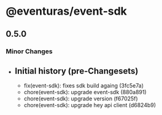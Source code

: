 # @eventuras/event-sdk

## 0.5.0

### Minor Changes

- ## Initial history (pre-Changesets)
  - fix(event-sdk): fixes sdk build againg (3fc5e7a)
  - chore(event-sdk): upgrade event-sdk (880a891)
  - chore(event-sdk): upgrade version (f67025f)
  - chore(event-sdk): upgrade hey api client (d6824b9)
